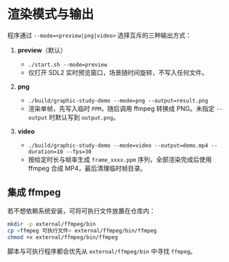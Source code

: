 # 渲染模式与输出

程序通过 `--mode=<preview|png|video>` 选择互斥的三种输出方式：

1. **preview**（默认）
   - `./start.sh --mode=preview`
   - 仅打开 SDL2 实时预览窗口，场景随时间旋转，不写入任何文件。

2. **png**
   - `./build/graphic-study-demo --mode=png --output=result.png`
   - 渲染单帧，先写入临时 `PPM`，随后调用 ffmpeg 转换成 PNG。未指定 `--output` 时默认写到 `output.png`。

3. **video**
   - `./build/graphic-study-demo --mode=video --output=demo.mp4 --duration=10 --fps=30`
   - 按给定时长与帧率生成 `frame_xxxx.ppm` 序列，全部渲染完成后使用 ffmpeg 合成 MP4，最后清理临时帧目录。

## 集成 ffmpeg

若不想依赖系统安装，可将可执行文件放置在仓库内：
```bash
mkdir -p external/ffmpeg/bin
cp <ffmpeg 可执行文件> external/ffmpeg/bin/ffmpeg
chmod +x external/ffmpeg/bin/ffmpeg
```
脚本与可执行程序都会优先从 `external/ffmpeg/bin` 中寻找 `ffmpeg`。
